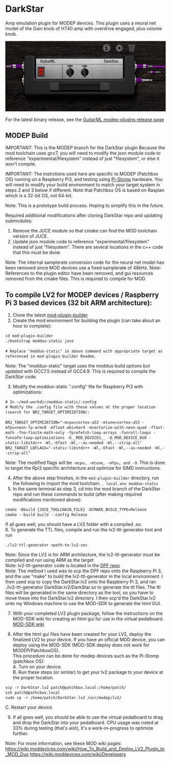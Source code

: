 # DarkStar

Amp emulation plugin for MODEP devices.  This plugin uses a neural net model of the Gain knob of HT40 amp with overdrive engaged, plus volume knob. 

![app](https://github.com/GuitarML/DarkStar/blob/main/resources/app.jpg)

For the latest binary release, see the [GuitarML modep-plugins release page](https://github.com/GuitarML/modep-plugins/releases)

## MODEP Build
IMPORTANT: This is the MODEP branch for the DarkStar plugin
Because the mod toolchain uses gcc7, you will need to modify the json module code to reference "experimental/filesystem" instead of just "filesystem", or else it won't compile.

IMPORTANT: The instrctions used here are specific to MODEP (Patchbox OS) running on a Raspberry Pi3, and testing using [Pi-Stomp](https://github.com/TreeFallSound/pi-stomp) hardware. You will need to modify your build environment to match your target system in steps 2 and 3 below if different. Note that Patchbox OS is based on Raspian which is a 32-bit OS, not 64-bit.

Note: This is a prototype build process. Hoping to simplify this in the future. 

Required additional modifications after cloning DarkStar repo and updating submodules:
1. Remove the JUCE module so that cmake can find the MOD toolchain version of JUCE. 
2. Update json module code to reference "experimental/filesystem" instead of just "filesystem". There are several locations in the c++ code that this must be done.

Note: The internal samplerate conversion code for the neural net model has been removed since MOD devices use a fixed samplerate of 48kHz. 
Note: References to the plugin editor have been removed, and gui resources removed from the cmake files. This is required to compile for MOD.

## To compile LV2 for MODEP devices / Raspberry Pi 3 based devices (32 bit ARM architecture):
1. Clone the latest [mod-plugin-builder](https://github.com/moddevices/mod-plugin-builder)
2. Create the mod environment for building the plugin (can take about an hour to complete):
```
cd mod-plugin-builder
./bootstrap modduo-static juce  

# Replace "modduo-static" in above command with appropriate target as referenced in mod-plugin-builder Readme.
```
Note: The "modduo-static" target uses the modduo build options but updated with GCC7.5 instead of GCC4.9. This is required to compile the DarkStar code.

3. Modify the modduo-static ".config" file for Raspberry Pi3 with optimizations:
```
# In ~/mod-workdir/modduo-static/.config
# Modify the .config file with these values at the proper location (search for BR2_TARGET_OPTIMIZATION):

BR2_TARGET_OPTIMIZATION="-mcpu=cortex-a53 -mtune=cortex-a53 -mfpu=neon-fp-armv8 -mfloat-abi=hard -mvectorize-with-neon-quad -ffast-math -fno-finite-math-only -fprefetch-loop-arrays -funroll-loops -funsafe-loop-optimizations -D__MOD_DEVICES__ -D_MOD_DEVICE_DUO -static-libstdc++ -Wl,-Ofast -Wl,--as-needed -Wl,--strip-all"
BR2_TARGET_LDFLAGS="-static-libstdc++ -Wl,-Ofast -Wl,--as-needed -Wl,--strip-all"
```
Note: The modified flags will be ```-mcpu, -mtune, -mfpu, and -O```. This is done to target the Rpi3 specific architecture and optimize for SIMD instructions. 

4. After the above step finishes, in the ```mod-plugin-builder``` directory, run the following to import the mod toolchain:
```. local.env modduo-static```
5. In the same terminal as step 3, cd into the mod branch of the DarkStar repo and run these commands to build (after making required modifications mentioned above):
```
cmake -Bbuild {JUCE_TOOLCHAIN_FILE} -DCMAKE_BUILD_TYPE=Release
cmake --build build --config Release
```
If all goes well, you should have a LV2 folder with a compiled .so. <br>
6. To generate the TTL files, compile and run the lv2-ttl-generator tool and run
```
./lv2-ttl-generator <path-to-lv2-so>
```
Note: Since the LV2 is for ARM architecture, the lv2-ttl-generator must be compiled and run using ARM as the target<br>
Note: lv2-ttl-generator code is located in the [DPF repo](https://github.com/DISTRHO/DPF/tree/main/utils/lv2-ttl-generator)<br>
Note: The method I used was to scp the DPF repo onto the Raspberry Pi 3, and the use "make" to build the lv2-ttl-generator in the local environment. 
      I then used scp to copy the DarkStar.lv2 onto the Raspberry Pi 3, and ran ./lv2-ttl-generator DarkStar.lv2/DarkStar.so to generate the ttl files. The ttl files will
      be generated in the same directory as the tool, so you have to move these into the DarkStar.lv2 directory.
      I then scp'd the DarkStar.lv2 onto my Windows machine to use the MOD-SDK to generate the html GUI.

7. With your completed LV2 plugin package, follow the instructions on the MOD-SDK wiki for creating an html gui for use in the virtual pedalboard.
[MOD-SDK wiki](https://wiki.moddevices.com/wiki/MOD_SDK)

8. After the html gui files have been created for your LV2, deploy the finalized LV2 to your device. If you have an official MOD device, you can deploy using the MOD-SDK (MOD-SDK deploy does not work for MODEP/PatchboxOS).<br>
This procedure can be done for modep devices such as the Pi-Stomp (patchbox OS):<br>
    A. Turn on your device.<br>
    B. Run these steps (or similar) to get your lv2 package to your device at the proper location.<br>
```
scp -r DarkStar.lv2 patch@patchbox.local:/home/patch/
ssh patch@pathcbox.local
sudo cp -r /home/patch/DarkStar.lv2 /usr/modep/lv2/
```

   C. Restart your device.

9. If all goes well, you should be able to use the virtual pedalboard to drag and drop the DarkStar into your pedalboard. CPU usage was noted at 33% during testing (that's alot), it's a work-in-progress to optimize further. 

Note: For more information, see these MOD wiki pages:
https://wiki.moddevices.com/wiki/How_To_Build_and_Deploy_LV2_Plugin_to_MOD_Duo
https://wiki.moddevices.com/wiki/Developers

